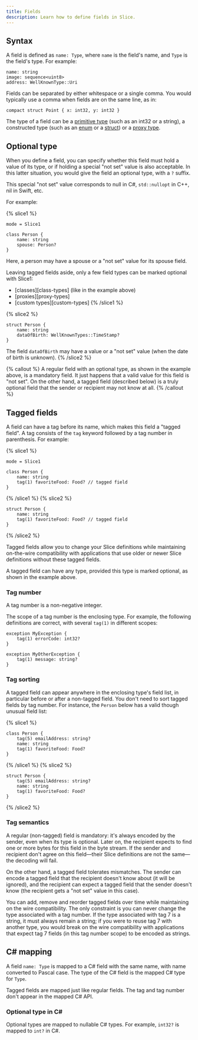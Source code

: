 ```yaml
---
title: Fields
description: Learn how to define fields in Slice.
---
```


## Syntax

A field is defined as `name: Type`, where `name` is the field's name, and `Type` is the field's type. For example:

```slice
name: string
image: sequence<uint8>
address: WellKnownType::Uri
```

Fields can be separated by either whitespace or a single comma. You would typically use a comma when fields are on the
same line, as in:

```slice
compact struct Point { x: int32, y: int32 }
```

The type of a field can be a [primitive type](primitive-types) (such as an int32 or a string), a constructed type (such
as an [enum](enum-types) or a [struct](struct-types)) or a [proxy type](proxy-types).

## Optional type

When you define a field, you can specify whether this field must hold a value of its type, or if holding a special "not
set" value is also acceptable. In this latter situation, you would give the field an optional type, with a `?` suffix.

This special "not set" value corresponds to null in C#, `std::nullopt` in C++, nil in Swift, etc.

For example:

{% slice1 %}
```slice
mode = Slice1

class Person {
    name: string
    spouse: Person?
}
```

Here, a person may have a spouse or a "not set" value for its spouse field.

Leaving tagged fields aside, only a few field types can be marked optional with Slice1:
 - [classes][class-types] (like in the example above)
 - [proxies][proxy-types]
 - [custom types][custom-types]
{% /slice1 %}

{% slice2 %}
```slice
struct Person {
    name: string
    dataOfBirth: WellKnownTypes::TimeStamp?
}
```

The field `dataOfBirth` may have a value or a "not set" value (when the date of birth is unknown).
{% /slice2 %}

{% callout %}
A regular field with an optional type, as shown in the example above, is a mandatory field. It just happens that a valid
value for this field is "not set". On the other hand, a tagged field (described below) is a truly optional field that
the sender or recipient may not know at all.
{% /callout %}

## Tagged fields

A field can have a tag before its name, which makes this field a "tagged field". A tag consists of the `tag` keyword
followed by a tag number in parenthesis. For example:

{% slice1 %}
```slice
mode = Slice1

class Person {
    name: string
    tag(1) favoriteFood: Food? // tagged field
}
```
{% /slice1 %}
{% slice2 %}
```slice
struct Person {
    name: string
    tag(1) favoriteFood: Food? // tagged field
}
```
{% /slice2 %}

Tagged fields allow you to change your Slice definitions while maintaining on-the-wire compatibility with applications
that use older or newer Slice definitions without these tagged fields.

A tagged field can have any type, provided this type is marked optional, as shown in the example above.

### Tag number

A tag number is a non-negative integer.

The scope of a tag number is the enclosing type. For example, the following definitions are correct, with several
`tag(1)` in different scopes:

```slice
exception MyException {
    tag(1) errorCode: int32?
}

exception MyOtherException {
    tag(1) message: string?
}
```

### Tag sorting

A tagged field can appear anywhere in the enclosing type's field list, in particular before or after a non-tagged field.
You don't need to sort tagged fields by tag number. For instance, the `Person` below has a valid though unusual field
list:

{% slice1 %}
```slice
class Person {
    tag(5) emailAddress: string?
    name: string
    tag(1) favoriteFood: Food?
}
```
{% /slice1 %}
{% slice2 %}
```slice
struct Person {
    tag(5) emailAddress: string?
    name: string
    tag(1) favoriteFood: Food?
}
```
{% /slice2 %}

### Tag semantics

A regular (non-tagged) field is mandatory: it's always encoded by the sender, even when its type is optional. Later on,
the recipient expects to find one or more bytes for this field in the byte stream. If the sender and recipient don't
agree on this field—their Slice definitions are not the same—the decoding will fail.

On the other hand, a tagged field tolerates mismatches. The sender can encode a tagged field that the recipient doesn't
know about (it will be ignored), and the recipient can expect a tagged field that the sender doesn't know (the recipient
gets a "not set" value in this case).

You can add, remove and reorder tagged fields over time while maintaining on the wire compatibility. The only constraint
is you can never change the type associated with a tag number. If the type associated with tag 7 is a string, it must
always remain a string; if you were to reuse tag 7 with another type, you would break on the wire compatibility with
applications that expect tag 7 fields (in this tag number scope) to be encoded as strings.

## C# mapping

A field `name: Type` is mapped to a C# field with the same name, with name converted to Pascal case. The type of the C#
field is the mapped C# type for `Type`.

Tagged fields are mapped just like regular fields. The tag and tag number don't appear in the mapped C# API.

### Optional type in C#

Optional types are mapped to nullable C# types. For example, `int32?` is mapped to `int?` in C#.
